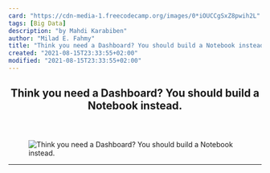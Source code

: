 ```yaml
---
card: "https://cdn-media-1.freecodecamp.org/images/0*iOUCCgSxZ8pwih2L"
tags: [Big Data]
description: "by Mahdi Karabiben"
author: "Milad E. Fahmy"
title: "Think you need a Dashboard? You should build a Notebook instead."
created: "2021-08-15T23:33:55+02:00"
modified: "2021-08-15T23:33:55+02:00"
---
```

<div class="site-wrapper">
<main id="site-main" class="site-main outer">
<div class="inner">
<article class="post-full post tag-big-data tag-analytics tag-tech tag-data-science tag-productivity ">
<header class="post-full-header">
<h1 class="post-full-title">Think you need a Dashboard? You should build a Notebook instead.</h1>
</header>
<figure class="post-full-image">
<picture>
<source media="(max-width: 700px)" sizes="1px" srcset="data:image/gif;base64,R0lGODlhAQABAIAAAAAAAP///yH5BAEAAAAALAAAAAABAAEAAAIBRAA7 1w">
<source media="(min-width: 701px)" sizes="(max-width: 800px) 400px,
(max-width: 1170px) 700px,
1400px" srcset="https://cdn-media-1.freecodecamp.org/images/0*iOUCCgSxZ8pwih2L 300w,
https://cdn-media-1.freecodecamp.org/images/0*iOUCCgSxZ8pwih2L 600w,
https://cdn-media-1.freecodecamp.org/images/0*iOUCCgSxZ8pwih2L 1000w,
https://cdn-media-1.freecodecamp.org/images/0*iOUCCgSxZ8pwih2L 2000w">
<img onerror="this.style.display='none'" src="https://cdn-media-1.freecodecamp.org/images/0*iOUCCgSxZ8pwih2L" alt="Think you need a Dashboard? You should build a Notebook instead.">
</picture>
</figure>
<section class="post-full-content">
<div class="post-content medium-migrated-article">
</div>
<hr>
</section>
</article>
</div>
</main>
</div>
<!-- Google Tag Manager (noscript) -->
<!-- End Google Tag Manager (noscript) -->
